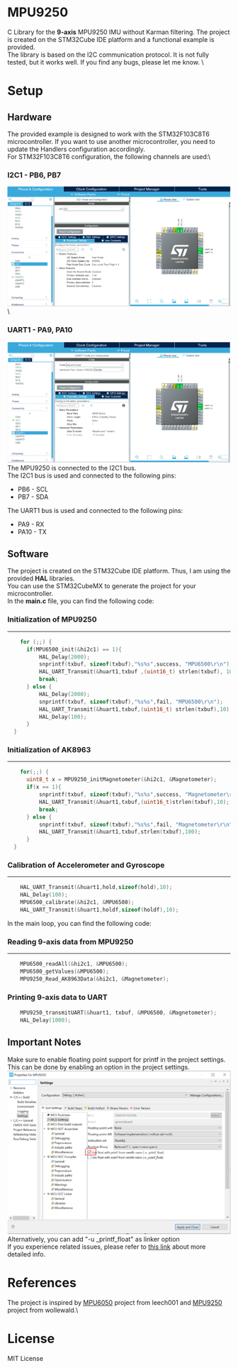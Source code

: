 # MPU9250

C Library for the **9-axis** MPU9250 IMU without Karman filtering. The project is created on the STM32Cube IDE platform and a functional example is provided.\
The library is based on the I2C communication protocol. It is not fully tested, but it works well. If you find any bugs, please let me know.
\

# Setup

## Hardware

The provided example is designed to work with the STM32F103C8T6 microcontroller. If you want to use another microcontroller, you need to update the Handlers configuration accordingly.\
For STM32F103C8T6 configuration, the following channels are used:\
### I2C1 - PB6, PB7
![i2c1_setup](https://github.com/Gary-ChenJL/MPU9250/blob/main/images/i2c_setup.PNG)\
### UART1 - PA9, PA10
![uart1_setup](https://github.com/Gary-ChenJL/MPU9250/blob/main/images/uart_setup.PNG)\
The MPU9250 is connected to the I2C1 bus.\
The I2C1 bus is used and connected to the following pins:

- PB6 - SCL
- PB7 - SDA

The UART1 bus is used and connected to the following pins:

- PA9 - RX
- PA10 - TX

## Software

The project is created on the STM32Cube IDE platform. Thus, I am using the provided **HAL** libraries.\
You can use the STM32CubeMX to generate the project for your microcontroller.\
In the **main.c** file, you can find the following code:

### Initialization of MPU9250

---

```c
    for (;;) {
	  if(MPU6500_init(&hi2c1) == 1){
		  HAL_Delay(2000);
		  snprintf(txbuf, sizeof(txbuf),"%s%s",success, "MPU6500\r\n");
		  HAL_UART_Transmit(&huart1,txbuf ,(uint16_t) strlen(txbuf), 10);
		  break;
	  } else {
		  HAL_Delay(2000);
		  snprintf(txbuf, sizeof(txbuf),"%s%s",fail, "MPU6500\r\n");
		  HAL_UART_Transmit(&huart1,txbuf,(uint16_t) strlen(txbuf),10);
		  HAL_Delay(100);
	  }
  }
```

### Initialization of AK8963

---

```c
    for(;;) {
	  uint8_t x = MPU9250_initMagnetometer(&hi2c1, &Magnetometer);
	  if(x == 1){
		  snprintf(txbuf, sizeof(txbuf),"%s%s",success, "Magnetometer\r\n");
		  HAL_UART_Transmit(&huart1,txbuf,(uint16_t)strlen(txbuf),10);
		  break;
	  } else {
		  snprintf(txbuf, sizeof(txbuf),"%s%s",fail, "Magnetometer\r\n");
		  HAL_UART_Transmit(&huart1,txbuf,strlen(txbuf),100);
	  }
  }
```

### Calibration of Accelerometer and Gyroscope

---

```c
    HAL_UART_Transmit(&huart1,hold,sizeof(hold),10);
    HAL_Delay(100);
    MPU6500_calibrate(&hi2c1, &MPU6500);
    HAL_UART_Transmit(&huart1,holdf,sizeof(holdf),10);
```

In the main loop, you can find the following code:

### Reading 9-axis data from MPU9250

---

```c
    MPU6500_readAll(&hi2c1, &MPU6500);
    MPU6500_getValues(&MPU6500);
    MPU9250_Read_AK8963Data(&hi2c1, &Magnetometer);
```

### Printing 9-axis data to UART

```c
    MPU9250_transmitUART(&huart1, txbuf, &MPU6500, &Magnetometer);
	HAL_Delay(1000);
```

## Important Notes

Make sure to enable floating point support for printf in the project settings. This can be done by enabling an option in the project settings. \
![setting](https://github.com/Gary-ChenJL/MPU9250/blob/main/images/proj_setting.PNG)\
Alternatively, you can add "-u \_printf_float" as linker option\
If you experience related issues, please refer to [this link](https://community.st.com/s/question/0D50X0000AldaPzSQI/cubeide-sprintf-does-not-work-with-f) about more detailed info.

# References
The project is inspired by [MPU6050](https://github.com/leech001/MPU6050) project from leech001 and [MPU9250](https://github.com/wollewald/MPU9250_WE) project from wollewald.\
# License
MIT License